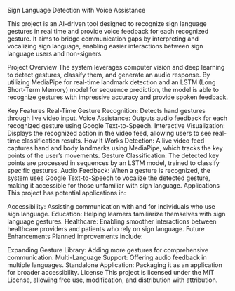 Sign Language Detection with Voice Assistance

This project is an AI-driven tool designed to recognize sign language gestures in real time and provide voice feedback for each recognized gesture. It aims to bridge communication gaps by interpreting and vocalizing sign language, enabling easier interactions between sign language users and non-signers.

Project Overview
The system leverages computer vision and deep learning to detect gestures, classify them, and generate an audio response. By utilizing MediaPipe for real-time landmark detection and an LSTM (Long Short-Term Memory) model for sequence prediction, the model is able to recognize gestures with impressive accuracy and provide spoken feedback.

Key Features
Real-Time Gesture Recognition: Detects hand gestures through live video input.
Voice Assistance: Outputs audio feedback for each recognized gesture using Google Text-to-Speech.
Interactive Visualization: Displays the recognized action in the video feed, allowing users to see real-time classification results.
How It Works
Detection: A live video feed captures hand and body landmarks using MediaPipe, which tracks the key points of the user’s movements.
Gesture Classification: The detected key points are processed in sequences by an LSTM model, trained to classify specific gestures.
Audio Feedback: When a gesture is recognized, the system uses Google Text-to-Speech to vocalize the detected gesture, making it accessible for those unfamiliar with sign language.
Applications
This project has potential applications in:

Accessibility: Assisting communication with and for individuals who use sign language.
Education: Helping learners familiarize themselves with sign language gestures.
Healthcare: Enabling smoother interactions between healthcare providers and patients who rely on sign language.
Future Enhancements
Planned improvements include:

Expanding Gesture Library: Adding more gestures for comprehensive communication.
Multi-Language Support: Offering audio feedback in multiple languages.
Standalone Application: Packaging it as an application for broader accessibility.
License
This project is licensed under the MIT License, allowing free use, modification, and distribution with attribution.
